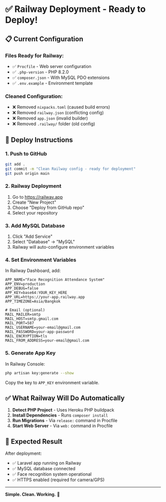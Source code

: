 # ✅ Railway Deployment - Ready to Deploy!

## 📋 Current Configuration

### Files Ready for Railway:
- ✅ `Procfile` - Web server configuration
- ✅ `.php-version` - PHP 8.2.0 
- ✅ `composer.json` - With MySQL PDO extensions
- ✅ `.env.example` - Environment template

### Cleaned Configuration:
- ❌ Removed `nixpacks.toml` (caused build errors)
- ❌ Removed `railway.json` (conflicting config)
- ❌ Removed `app.json` (invalid builder)
- ❌ Removed `.railway/` folder (old config)

## 🚀 Deploy Instructions

### 1. Push to GitHub
```bash
git add .
git commit -m "Clean Railway config - ready for deployment"
git push origin main
```

### 2. Railway Deployment
1. Go to https://railway.app
2. Create "New Project" 
3. Choose "Deploy from GitHub repo"
4. Select your repository

### 3. Add MySQL Database
1. Click "Add Service"
2. Select "Database" → "MySQL"
3. Railway will auto-configure environment variables

### 4. Set Environment Variables
In Railway Dashboard, add:
```env
APP_NAME="Face Recognition Attendance System"
APP_ENV=production
APP_DEBUG=false
APP_KEY=base64:YOUR_KEY_HERE
APP_URL=https://your-app.railway.app
APP_TIMEZONE=Asia/Bangkok

# Email (optional)
MAIL_MAILER=smtp
MAIL_HOST=smtp.gmail.com
MAIL_PORT=587
MAIL_USERNAME=your-email@gmail.com
MAIL_PASSWORD=your-app-password
MAIL_ENCRYPTION=tls
MAIL_FROM_ADDRESS=your-email@gmail.com
```

### 5. Generate App Key
In Railway Console:
```bash
php artisan key:generate --show
```
Copy the key to `APP_KEY` environment variable.

## ✅ What Railway Will Do Automatically

1. **Detect PHP Project** - Uses Heroku PHP buildpack
2. **Install Dependencies** - Runs `composer install`
3. **Run Migrations** - Via `release:` command in Procfile
4. **Start Web Server** - Via `web:` command in Procfile

## 🎉 Expected Result

After deployment:
- ✅ Laravel app running on Railway
- ✅ MySQL database connected
- ✅ Face recognition system operational
- ✅ HTTPS enabled (required for camera/GPS)

---

**Simple. Clean. Working.** 🚀

